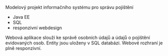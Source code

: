 Modelový projekt informačního systému pro správu pojištění

- Java EE
- SQL
- responzivní webdesign

Webová aplikace slouží ke správě osobních údajů a údajů o pojištění evidovaných osob. Entity jsou uloženy v SQL databázi. Webové rozhraní je plně responzivní.

